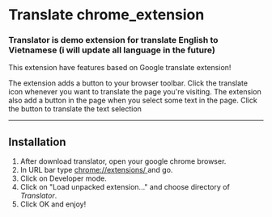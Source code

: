 # Translate chrome_extension
### Translator is demo extension for translate English to Vietnamese (i will update all language in the future)


This extension have features based on Google translate extension!

The extension adds a button to your browser toolbar. Click the translate icon whenever you want to translate the page you're visiting.
The extension also add a button in the page when you select some text in the page. Click the button to translate the text selection

------------------
## Installation

1. After download translator, open your google chrome browser.
2. In URL bar type [chrome://extensions/ ](chrome://extensions/) and go.
3. Click on Developer mode.
4. Click on "Load unpacked extension..." and choose directory of *Translator*.
5. Click OK and enjoy!
